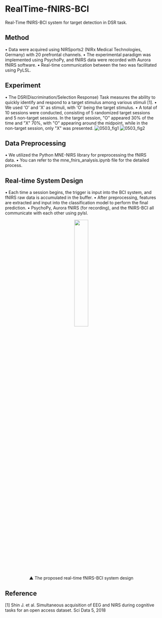 # RealTime-fNIRS-BCI
Real-Time fNIRS-BCI system for target detection in DSR task.

## Method

• Data were acquired using NIRSports2 (NIRx Medical Technologies, Germany) with 20 prefrontal channels.
• The experimental paradigm was implemented using PsychoPy, and fNIRS data were recorded with Aurora fNIRS software.
• Real-time communication between the two was facilitated using PyLSL.

## Experiment

• The DSR(Discrimination/Selection Response) Task measures the ability to quickly identify and respond to a target stimulus among various stimuli [1].
• We used 'O' and 'X' as stimuli, with 'O' being the target stimulus.
• A total of 10 sessions were conducted, consisting of 5 randomized target sessions and 5 non-target sessions. In the target session, "O" appeared 30% of the time and "X" 70%, with "O" appearing around the midpoint, while in the non-target session, only "X" was presented.
![0503_fig1](https://github.com/user-attachments/assets/2f786ba6-96fb-4493-a4b2-dc9faa1a8dd0)
![0503_fig2](https://github.com/user-attachments/assets/7fcc44da-18d5-4476-9d0b-3d64b0e0ba82)


## Data Preprocessing

• We utilized the Python MNE-NIRS library for preprocessing the fNIRS data.
• You can refer to the mne_fnirs_analysis.ipynb file for the detailed process.

## Real-time System Design
• Each time a session begins, the trigger is input into the BCI system, and fNIRS raw data is accumulated in the buffer.
• After preprocessing, features are extracted and input into the classification model to perform the final prediction.
• PsychoPy, Aurora fNIRS (for recording), and the fNIRS-BCI all communicate with each other using pylsl.

<div align=center><img src="https://github.com/user-attachments/assets/d2272ce1-420f-4ae4-9093-0825d8e98587" width=30% heigth=30%></div>

<div align=center>▲ The proposed real-time fNIRS-BCI system design</div>


## Reference

[1] Shin J. et al. Simultaneous acquisition of EEG and NIRS during cognitive tasks for an open access dataset. Sci Data 5, 2018
